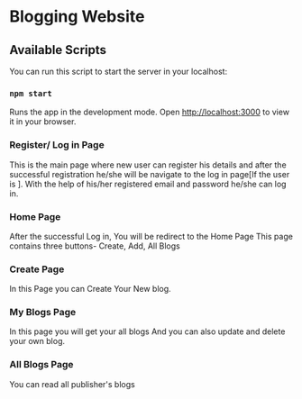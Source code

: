 # Blogging Website

## Available Scripts

You can run this script to start the server in your localhost:

### `npm start`

Runs the app in the development mode.
Open [http://localhost:3000](http://localhost:3000) to view it in your browser.


### Register/ Log in Page
 
This is the main page where new user can register his details and after the successful registration he/she will be navigate to the log in page[If the user is ]. With the help of his/her registered email and password he/she can log in.

### Home Page

After the successful Log in, You will be redirect to the Home Page
This page contains three buttons- Create, Add, All Blogs

### Create Page

In this Page you can Create Your New blog.

### My Blogs Page

In this page you will get your all blogs And you can also update and delete your own blog. 

### All Blogs Page

You can read all publisher's blogs
